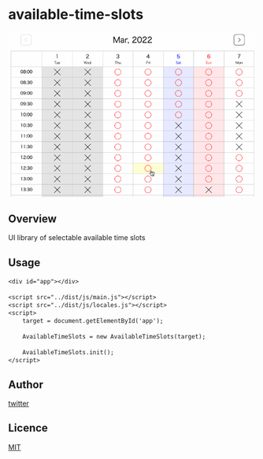 # available-time-slots

![gif](https://github.com/ysakmrkm/available-time-slots/blob/main/image/screenshot.gif)

## Overview

UI library of selectable available time slots

## Usage

```
<div id="app"></div>

<script src="../dist/js/main.js"></script>
<script src="../dist/js/locales.js"></script>
<script>
	target = document.getElementById('app');

	AvailableTimeSlots = new AvailableTimeSlots(target);

	AvailableTimeSlots.init();
</script>
```

## Author

[twitter](https://twitter.com/ysakmrkm)

## Licence

[MIT](https://github.com/ysakmrkm/available-time-slots/blob/main/LICENSE)
